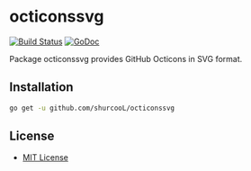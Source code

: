 octiconssvg
===========

[![Build Status](https://travis-ci.org/shurcooL/octiconssvg.svg?branch=master)](https://travis-ci.org/shurcooL/octiconssvg) [![GoDoc](https://godoc.org/github.com/shurcooL/octiconssvg?status.svg)](https://godoc.org/github.com/shurcooL/octiconssvg)

Package octiconssvg provides GitHub Octicons in SVG format.

Installation
------------

```bash
go get -u github.com/shurcooL/octiconssvg
```

License
-------

-	[MIT License](https://opensource.org/licenses/mit-license.php)

